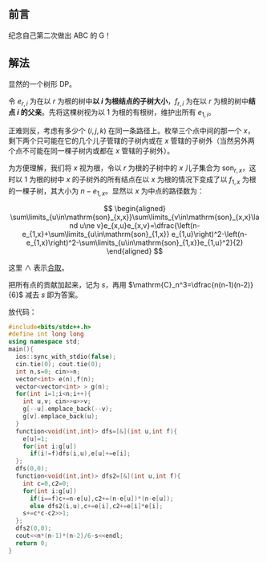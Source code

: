 ## 前言

纪念自己第二次做出 ABC 的 G！

## 解法

显然的一个树形 DP。

令 $e_{r,i}$ 为在以 $r$ 为根的树中**以 $i$ 为根结点的子树大小**，$f_{r,i}$ 为在以 $r$ 为根的树中**结点 $i$ 的父亲**。先将这棵树视为以 $1$ 为根的有根树，维护出所有 $e_{1,i}$。

正难则反，考虑有多少个 $(i,j,k)$ 在同一条路径上。枚举三个点中间的那一个 $x$，剩下两个只可能在它的几个儿子管辖的子树内或在 $x$ 管辖的子树外（当然另外两个点不可能在同一棵子树内或都在 $x$ 管辖的子树外）。

为方便理解，我们将 $x$ 视为根，令以 $r$ 为根的子树中的 $x$ 儿子集合为 $\mathrm{son}_{r,x}$，这时以 $1$ 为根的树中 $x$ 的子树外的所有结点在以 $x$ 为根的情况下变成了以 $f_{1,x}$ 为根的一棵子树，其大小为 $n-e_{1,x}$。显然以 $x$ 为中点的路径数为：

$$
\begin{aligned}
\sum\limits_{u\in\mathrm{son}_{x,x}}\sum\limits_{v\in\mathrm{son}_{x,x}\land u\ne v}e_{x,u}e_{x,v}=\dfrac{\left(n-e_{1,x}+\sum\limits_{u\in\mathrm{son}_{1,x}} e_{1,u}\right)^2-\left(n-e_{1,x}\right)^2-\sum\limits_{u\in\mathrm{son}_{1,x}}e_{1,u}^2}{2}
\end{aligned}
$$

这里 $\land$ 表示[合取](https://baike.baidu.com/item/%E5%90%88%E5%8F%96/2841151)。

把所有点的贡献加起来，记为 $s$，再用 $\mathrm{C}_n^3=\dfrac{n(n-1)(n-2)}{6}$ 减去 $s$ 即为答案。

放代码：

```cpp
#include<bits/stdc++.h>
#define int long long
using namespace std;
main(){
  ios::sync_with_stdio(false);
  cin.tie(0); cout.tie(0);
  int n,s=0; cin>>n;
  vector<int> e(n),f(n);
  vector<vector<int> > g(n);
  for(int i=1;i<n;i++){
    int u,v; cin>>u>>v;
    g[--u].emplace_back(--v);
    g[v].emplace_back(u);
  }
  function<void(int,int)> dfs=[&](int u,int f){
    e[u]=1;
    for(int i:g[u])
      if(i!=f)dfs(i,u),e[u]+=e[i];
  };
  dfs(0,0);
  function<void(int,int)> dfs2=[&](int u,int f){
    int c=0,c2=0;
    for(int i:g[u])
      if(i==f)c+=n-e[u],c2+=(n-e[u])*(n-e[u]);
      else dfs2(i,u),c+=e[i],c2+=e[i]*e[i];
    s+=c*c-c2>>1;
  };
  dfs2(0,0);
  cout<<n*(n-1)*(n-2)/6-s<<endl;
  return 0;
}
```